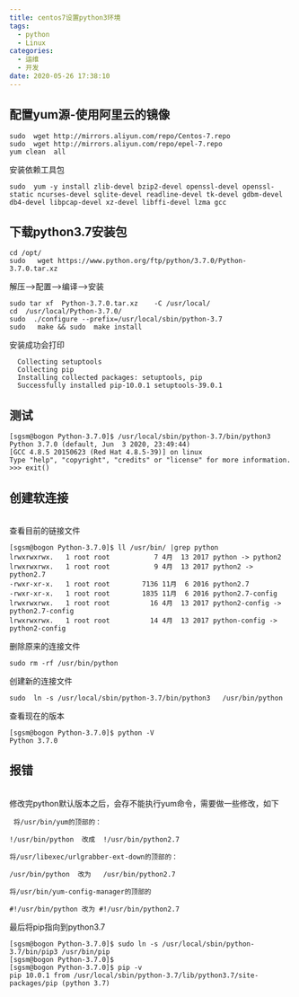 ```yaml
---
title: centos7设置python3环境
tags:
  - python
  - Linux
categories:
  - 运维
  - 开发
date: 2020-05-26 17:38:10
---
```

## 配置yum源-使用阿里云的镜像

    sudo  wget http://mirrors.aliyun.com/repo/Centos-7.repo
    sudo  wget http://mirrors.aliyun.com/repo/epel-7.repo
    yum clean  all

安装依赖工具包

    sudo  yum -y install zlib-devel bzip2-devel openssl-devel openssl-static ncurses-devel sqlite-devel readline-devel tk-devel gdbm-devel db4-devel libpcap-devel xz-devel libffi-devel lzma gcc

## 下载python3.7安装包

    cd /opt/
    sudo   wget https://www.python.org/ftp/python/3.7.0/Python-3.7.0.tar.xz

解压-->配置-->编译-->安装

    sudo tar xf  Python-3.7.0.tar.xz    -C /usr/local/
    cd  /usr/local/Python-3.7.0/
    sudo  ./configure --prefix=/usr/local/sbin/python-3.7
    sudo   make && sudo  make install

  安装成功会打印

      Collecting setuptools
      Collecting pip
      Installing collected packages: setuptools, pip
      Successfully installed pip-10.0.1 setuptools-39.0.1

## 测试

    [sgsm@bogon Python-3.7.0]$ /usr/local/sbin/python-3.7/bin/python3
    Python 3.7.0 (default, Jun  3 2020, 23:49:44) 
    [GCC 4.8.5 20150623 (Red Hat 4.8.5-39)] on linux
    Type "help", "copyright", "credits" or "license" for more information.
    >>> exit()

## 创建软连接
<br/>查看目前的链接文件<br/>

    [sgsm@bogon Python-3.7.0]$ ll /usr/bin/ |grep python
    lrwxrwxrwx.   1 root root           7 4月  13 2017 python -> python2
    lrwxrwxrwx.   1 root root           9 4月  13 2017 python2 -> python2.7
    -rwxr-xr-x.   1 root root        7136 11月  6 2016 python2.7
    -rwxr-xr-x.   1 root root        1835 11月  6 2016 python2.7-config
    lrwxrwxrwx.   1 root root          16 4月  13 2017 python2-config -> python2.7-config
    lrwxrwxrwx.   1 root root          14 4月  13 2017 python-config -> python2-config

删除原来的连接文件

    sudo rm -rf /usr/bin/python

创建新的连接文件

    sudo  ln -s /usr/local/sbin/python-3.7/bin/python3   /usr/bin/python

查看现在的版本

    [sgsm@bogon Python-3.7.0]$ python -V
    Python 3.7.0

## 报错
<br/>修改完python默认版本之后，会存不能执行yum命令，需要做一些修改，如下<br/>

     将/usr/bin/yum的顶部的：

    !/usr/bin/python  改成  !/usr/bin/python2.7 

    将/usr/libexec/urlgrabber-ext-down的顶部的：

    /usr/bin/python  改为   /usr/bin/python2.7

    将/usr/bin/yum-config-manager的顶部的

    #!/usr/bin/python 改为 #!/usr/bin/python2.7 


最后将pip指向到python3.7

    [sgsm@bogon Python-3.7.0]$ sudo ln -s /usr/local/sbin/python-3.7/bin/pip3 /usr/bin/pip 
    [sgsm@bogon Python-3.7.0]$ 
    [sgsm@bogon Python-3.7.0]$ pip -v
    pip 10.0.1 from /usr/local/sbin/python-3.7/lib/python3.7/site-packages/pip (python 3.7)